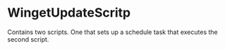 # WingetUpdateScritp
Contains two scripts. One that sets up a schedule task that executes the second script.
